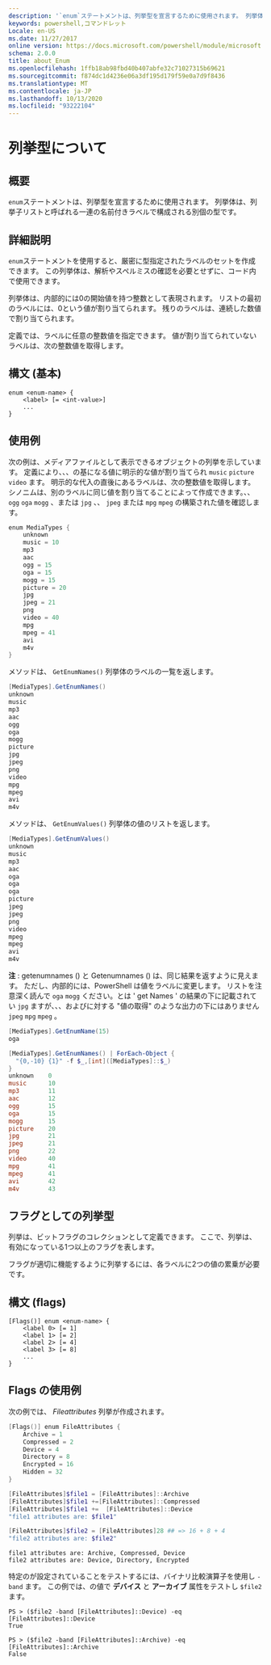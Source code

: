 ```yaml
---
description: '`enum`ステートメントは、列挙型を宣言するために使用されます。 列挙体は、列挙子リストと呼ばれる一連の名前付きラベルで構成される別個の型です。'
keywords: powershell,コマンドレット
Locale: en-US
ms.date: 11/27/2017
online version: https://docs.microsoft.com/powershell/module/microsoft.powershell.core/about/about_enum?view=powershell-7.1&WT.mc_id=ps-gethelp
schema: 2.0.0
title: about_Enum
ms.openlocfilehash: 1ffb18ab98fbd40b407abfe32c71027315b69621
ms.sourcegitcommit: f874dc1d4236e06a3df195d179f59e0a7d9f8436
ms.translationtype: MT
ms.contentlocale: ja-JP
ms.lasthandoff: 10/13/2020
ms.locfileid: "93222104"
---
```

# <a name="about-enum"></a>列挙型について

## <a name="short-description"></a>概要
`enum`ステートメントは、列挙型を宣言するために使用されます。 列挙体は、列挙子リストと呼ばれる一連の名前付きラベルで構成される別個の型です。

## <a name="long-description"></a>詳細説明

`enum`ステートメントを使用すると、厳密に型指定されたラベルのセットを作成できます。 この列挙体は、解析やスペルミスの確認を必要とせずに、コード内で使用できます。

列挙体は、内部的には0の開始値を持つ整数として表現されます。 リストの最初のラベルには、0という値が割り当てられます。 残りのラベルは、連続した数値で割り当てられます。

定義では、ラベルに任意の整数値を指定できます。 値が割り当てられていないラベルは、次の整数値を取得します。

## <a name="syntax-basic"></a>構文 (基本)

```syntax
enum <enum-name> {
    <label> [= <int-value>]
    ...
}
```

## <a name="usage-example"></a>使用例

次の例は、メディアファイルとして表示できるオブジェクトの列挙を示しています。 定義により、、、の基になる値に明示的な値が割り当てられ `music` `picture` `video` ます。 明示的な代入の直後にあるラベルは、次の整数値を取得します。 シノニムは、別のラベルに同じ値を割り当てることによって作成できます。、、 `ogg` `oga` `mogg` 、または `jpg` 、、 `jpeg` または `mpg` `mpeg` の構築された値を確認します。

```powershell
enum MediaTypes {
    unknown
    music = 10
    mp3
    aac
    ogg = 15
    oga = 15
    mogg = 15
    picture = 20
    jpg
    jpeg = 21
    png
    video = 40
    mpg
    mpeg = 41
    avi
    m4v
}
```

メソッドは、 `GetEnumNames()` 列挙体のラベルの一覧を返します。

```powershell
[MediaTypes].GetEnumNames()
unknown
music
mp3
aac
ogg
oga
mogg
picture
jpg
jpeg
png
video
mpg
mpeg
avi
m4v
```

メソッドは、 `GetEnumValues()` 列挙体の値のリストを返します。

```powershell
[MediaTypes].GetEnumValues()
unknown
music
mp3
aac
oga
oga
oga
picture
jpeg
jpeg
png
video
mpeg
mpeg
avi
m4v
```

**注** : getenumnames () と Getenumnames () は、同じ結果を返すように見えます。
ただし、内部的には、PowerShell は値をラベルに変更します。 リストを注意深く読んで `oga` `mogg` ください。とは ' get Names ' の結果の下に記載されてい `jpg` ますが、、、およびに対する "値の取得" のような出力の下にはありません `jpeg` `mpg` `mpeg` 。

```powershell
[MediaTypes].GetEnumName(15)
oga

[MediaTypes].GetEnumNames() | ForEach-Object {
  "{0,-10} {1}" -f $_,[int]([MediaTypes]::$_)
}
unknown    0
music      10
mp3        11
aac        12
ogg        15
oga        15
mogg       15
picture    20
jpg        21
jpeg       21
png        22
video      40
mpg        41
mpeg       41
avi        42
m4v        43
```

## <a name="enumerations-as-flags"></a>フラグとしての列挙型

列挙は、ビットフラグのコレクションとして定義できます。
ここで、列挙は、有効になっている1つ以上のフラグを表します。

フラグが適切に機能するように列挙するには、各ラベルに2つの値の累乗が必要です。

## <a name="syntax-flags"></a>構文 (flags)

```syntax
[Flags()] enum <enum-name> {
    <label 0> [= 1]
    <label 1> [= 2]
    <label 2> [= 4]
    <label 3> [= 8]
    ...
}
```

## <a name="flags-usage-example"></a>Flags の使用例

次の例では、 *Fileattributes* 列挙が作成されます。

```powershell
[Flags()] enum FileAttributes {
    Archive = 1
    Compressed = 2
    Device = 4
    Directory = 8
    Encrypted = 16
    Hidden = 32
}

[FileAttributes]$file1 = [FileAttributes]::Archive
[FileAttributes]$file1 +=[FileAttributes]::Compressed
[FileAttributes]$file1 +=  [FileAttributes]::Device
"file1 attributes are: $file1"

[FileAttributes]$file2 = [FileAttributes]28 ## => 16 + 8 + 4
"file2 attributes are: $file2"
```

```output
file1 attributes are: Archive, Compressed, Device
file2 attributes are: Device, Directory, Encrypted
```

特定のが設定されていることをテストするには、バイナリ比較演算子を使用し `-band` ます。 この例では、の値で **デバイス** と **アーカイブ** 属性をテストし `$file2` ます。

```
PS > ($file2 -band [FileAttributes]::Device) -eq [FileAttributes]::Device
True

PS > ($file2 -band [FileAttributes]::Archive) -eq [FileAttributes]::Archive
False
```

